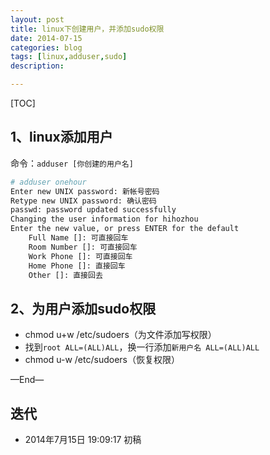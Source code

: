 ```yaml
---
layout: post
title: linux下创建用户，并添加sudo权限
date: 2014-07-15
categories: blog
tags: [linux,adduser,sudo]
description: 

---
```





[TOC]

## 1、linux添加用户

命令：`adduser [你创建的用户名]`
```bash
# adduser onehour
Enter new UNIX password: 新帐号密码
Retype new UNIX password: 确认密码
passwd: password updated successfully
Changing the user information for hihozhou
Enter the new value, or press ENTER for the default
	Full Name []: 可直接回车
	Room Number []: 可直接回车
	Work Phone []: 可直接回车
	Home Phone []: 直接回车
	Other []: 直接回去


```



## 2、为用户添加sudo权限

- chmod u+w /etc/sudoers（为文件添加写权限）
- 找到`root ALL=(ALL)ALL`，换一行添加`新用户名 ALL=(ALL)ALL`
- chmod u-w /etc/sudoers（恢复权限）




—End—

## 迭代


* 2014年7月15日 19:09:17 初稿



